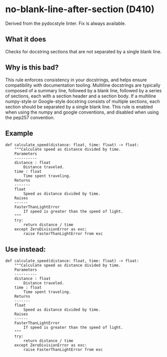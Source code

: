 # no-blank-line-after-section (D410)
Derived from the pydocstyle linter.
Fix is always available.
## What it does
Checks for docstring sections that are not separated by a single blank
line.
## Why is this bad?
This rule enforces consistency in your docstrings, and helps ensure
compatibility with documentation tooling.
Multiline docstrings are typically composed of a summary line, followed by
a blank line, followed by a series of sections, each with a section header
and a section body. If a multiline numpy-style or Google-style docstring
consists of multiple sections, each section should be separated by a single
blank line.
This rule is enabled when using the numpy and google conventions, and
disabled when using the pep257 convention.
## Example
```
def calculate_speed(distance: float, time: float) -> float:
    """Calculate speed as distance divided by time.
    Parameters
    ----------
    distance : float
        Distance traveled.
    time : float
        Time spent traveling.
    Returns
    -------
    float
        Speed as distance divided by time.
    Raises
    ------
    FasterThanLightError
        If speed is greater than the speed of light.
    """
    try:
        return distance / time
    except ZeroDivisionError as exc:
        raise FasterThanLightError from exc
```
## Use instead:
```
def calculate_speed(distance: float, time: float) -> float:
    """Calculate speed as distance divided by time.
    Parameters
    ----------
    distance : float
        Distance traveled.
    time : float
        Time spent traveling.
    Returns
    -------
    float
        Speed as distance divided by time.
    Raises
    ------
    FasterThanLightError
        If speed is greater than the speed of light.
    """
    try:
        return distance / time
    except ZeroDivisionError as exc:
        raise FasterThanLightError from exc
```